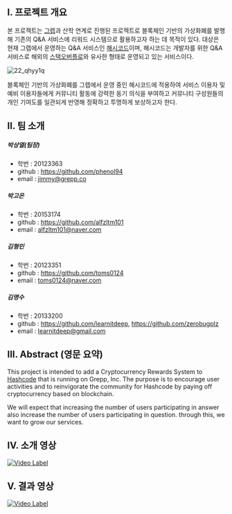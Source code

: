## I. 프로젝트 개요

   본 프로젝트는 [그렙](http://grepp.co)과 산학 연계로 진행된 프로젝트로 블록체인 기반의 가상화폐를 발행해 기존의 Q&A 서비스에 리워드 시스템으로 활용하고자 하는 데 목적이 있다. 대상은 현재 그렙에서 운영하는 Q&A 서비스인 [해시코드](http://hashcode.co.kr)이며, 해시코드는 개발자를 위한 Q&A 서비스로 해외의 [스택오버플로](stackoverflow.com)와 유사한 형태로 운영되고 있는 서비스이다.

   ![22_qhyy1q](https://user-images.githubusercontent.com/5638111/40787858-945efc56-6529-11e8-9830-8642f8dcb1cb.png)

   블록체인 기반의 가상화폐를 그렙에서 운영 중인 해시코드에 적용하여 서비스 이용자 및 예비 이용자들에게 커뮤니티 활동에 강력한 동기 의식을 부여하고 커뮤니티 구성원들의 개인 기여도를 일관되게 반영해 정확하고 투명하게 보상하고자 한다.

## II. 팀 소개

##### 박상열(팀장)

- 학번 : 20123363
- github : https://github.com/phenol94
- email : jimmy@grepp.co

##### 박고은

- 학번 : 20153174
- github : https://github.com/alfzltm101
- email : alfzltm101@naver.com

##### 김형민

- 학번 : 20123351
- github : https://github.com/toms0124
- email : toms0124@naver.com

##### 김명수

- 학번 : 20133200
- github : https://github.com/learnitdeep, https://github.com/zerobugplz
- email : learnitdeep@gmail.com

## III. Abstract (영문 요약)

  This project is intended to add a Cryptocurrency Rewards System to [Hashcode](http://hashcode.co.kr/) that is running on Grepp, Inc. The purpose is to encourage user activities and to reinvigorate the community for Hashcode by paying off cryptocurrency based on blockchain.

  We will expect that increasing the number of users participating in answer also increase the number of users participating in question. through this,  we want to grow our services.

## IV. 소개 영상

[![Video Label](http://img.youtube.com/vi/n3-OE7fEXB8/0.jpg)](https://youtu.be/n3-OE7fEXB8?t=0s)

## V.  결과 영상

[![Video Label](http://img.youtube.com/vi/xW9pypuma0M/0.jpg)](https://youtu.be/xW9pypuma0M?t=0s)
